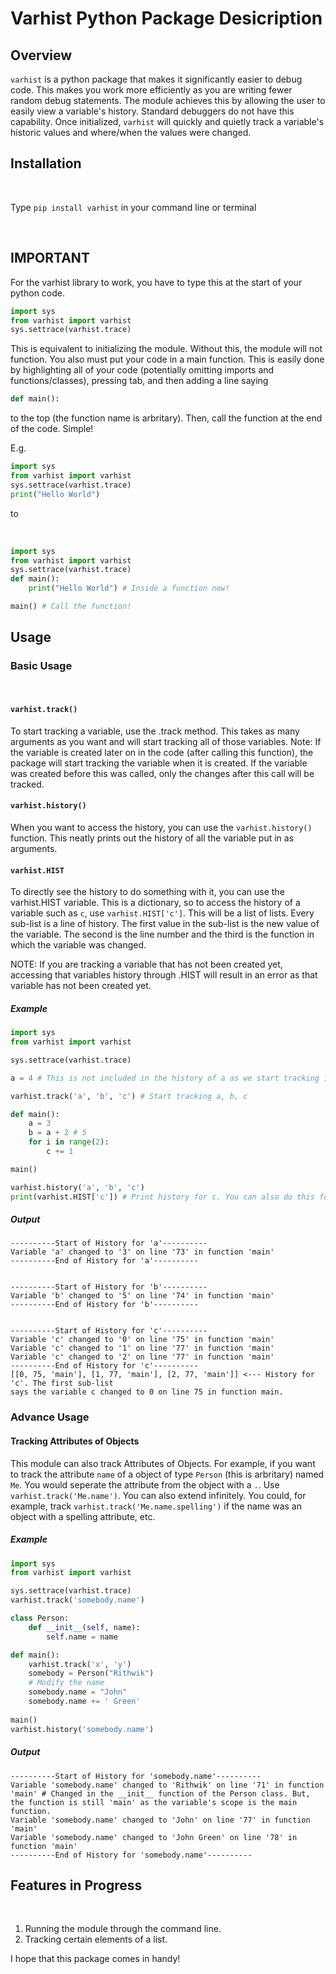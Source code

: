 # Varhist Python Package Desicription  

## Overview  

`varhist` is a python package that makes it significantly easier to debug code. This makes you work more efficiently as you are writing fewer random debug statements. The module achieves this by allowing the user to easily view a variable's history. Standard debuggers do not have this capability. Once initialized, `varhist` will quickly and quietly track a variable's historic values and where/when the values were changed.

## Installation

<br>

Type `pip install varhist` in your command line or terminal

<br>

## IMPORTANT

For the varhist library to work, you have to type this at the start of your python code.
```python
import sys
from varhist import varhist
sys.settrace(varhist.trace)
```
This is equivalent to initializing the module. Without this, the module will not function.
You also must put your code in a main function. This is easily done by highlighting all of your code (potentially omitting imports and functions/classes), pressing tab, and then adding a line saying
```python
def main():
```
to the top (the function name is arbritary). Then, call the function at the end of the code. Simple!

E.g.

```python
import sys
from varhist import varhist
sys.settrace(varhist.trace)
print("Hello World")
```
to

<br>

```python
import sys
from varhist import varhist
sys.settrace(varhist.trace)
def main():
    print("Hello World") # Inside a function now!

main() # Call the function!
```

## Usage  

### Basic Usage

<br>

#### `varhist.track()`

To start tracking a variable, use the .track method. This takes as many arguments as you want and will start tracking all of those variables.
Note: If the variable is created later on in the code (after calling this function), the package will start tracking the variable when it is created. If the variable was created before this was called, only the changes after this call will be tracked.

#### `varhist.history()`

When you want to access the history, you can use the `varhist.history()` function. This neatly prints out the history of all the variable put in as arguments. 

#### `varhist.HIST`
To directly see the history to do something with it, you can use the varhist.HIST variable. This is a dictionary, so to access the history of a variable such as `c`, use `varhist.HIST['c']`. This will be a list of lists. Every sub-list is a line of history. The first value in the sub-list is the new value of the variable. The second is the line number and the third is the function in which the variable was changed.

NOTE: If you are tracking a variable that has not been created yet, accessing that variables history through .HIST will result in an error as that variable has not been created yet.

##### Example

```python
import sys
from varhist import varhist

sys.settrace(varhist.trace)

a = 4 # This is not included in the history of a as we start tracking it later

varhist.track('a', 'b', 'c') # Start tracking a, b, c

def main():
	a = 3
	b = a + 2 # 5
	for i in range(2):
		c += 1

main()

varhist.history('a', 'b', 'c')
print(varhist.HIST['c']) # Print history for c. You can also do this for the other variables that are being tracked.
```

##### Output

```
----------Start of History for 'a'----------
Variable 'a' changed to '3' on line '73' in function 'main'
----------End of History for 'a'----------


----------Start of History for 'b'----------
Variable 'b' changed to '5' on line '74' in function 'main'
----------End of History for 'b'----------


----------Start of History for 'c'----------
Variable 'c' changed to '0' on line '75' in function 'main'
Variable 'c' changed to '1' on line '77' in function 'main'
Variable 'c' changed to '2' on line '77' in function 'main'
----------End of History for 'c'----------
[[0, 75, 'main'], [1, 77, 'main'], [2, 77, 'main']] <--- History for 'c'. The first sub-list
says the variable c changed to 0 on line 75 in function main.
```


### Advance Usage

#### Tracking Attributes of Objects

This module can also track Attributes of Objects. For example, if you want to track the attribute `name` of a object of type `Person` (this is arbritary) named `Me`. You would seperate the attribute from the object with a `.`. Use `varhist.track('Me.name')`. You can also extend infinitely. You could, for example, track `varhist.track('Me.name.spelling')` if the name was an object with a spelling attribute, etc.

##### Example

```python
import sys
from varhist import varhist

sys.settrace(varhist.trace)
varhist.track('somebody.name')

class Person:
	def __init__(self, name):
		self.name = name

def main():
    varhist.track('x', 'y')
    somebody = Person("Rithwik")
    # Modify the name
    somebody.name = "John"
    somebody.name += ' Green'
    
main()
varhist.history('somebody.name')
```

##### Output

```
----------Start of History for 'somebody.name'----------
Variable 'somebody.name' changed to 'Rithwik' on line '71' in function 'main' # Changed in the __init__ function of the Person class. But, the function is still 'main' as the variable's scope is the main function.
Variable 'somebody.name' changed to 'John' on line '77' in function 'main'
Variable 'somebody.name' changed to 'John Green' on line '78' in function 'main'
----------End of History for 'somebody.name'----------
```

## Features in Progress

<br>

1. Running the module through the command line.
2. Tracking certain elements of a list.

I hope that this package comes in handy!
